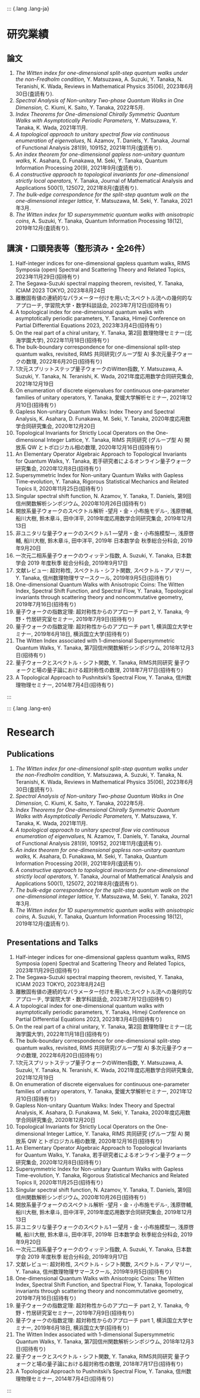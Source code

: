 ::: {.lang .lang-ja}
# 研究業績

## 論文
1. *The Witten index for one-dimensional split-step quantum walks under the non-Fredholm condition,* Y. Matsuzawa, A. Suzuki, Y. Tanaka, N. Teranishi, K. Wada, Reviews in Mathematical Physics 35(06), 2023年6月30日(査読有り).  
1. *Spectral Analysis of Non-unitary Two-phase Quantum Walks in One Dimension,* C. Kiumi, K. Saito, Y. Tanaka, 2022年5月.  
1. *Index Theorems for One-dimensional Chirally Symmetric Quantum Walks with Asymptotically Periodic Parameters,* Y. Matsuzawa, Y. Tanaka, K. Wada, 2021年11月.  
1. *A topological approach to unitary spectral flow via continuous enumeration of eigenvalues,* N. Azamov, T. Daniels, Y. Tanaka, Journal of Functional Analysis 281(9), 109152, 2021年11月(査読有り).  
1. *An index theorem for one-dimensional gapless non-unitary quantum walks,* K. Asahara, D. Funakawa, M. Seki, Y. Tanaka, Quantum Information Processing 20(9), 2021年9月(査読有り).  
1. *A constructive approach to topological invariants for one-dimensional strictly local operators,* Y. Tanaka, Journal of Mathematical Analysis and Applications 500(1), 125072, 2021年8月(査読有り).  
1. *The bulk-edge correspondence for the split-step quantum walk on the one-dimensional integer lattice,* Y. Matsuzawa, M. Seki, Y. Tanaka, 2021年3月.  
1. *The Witten index for 1D supersymmetric quantum walks with anisotropic coins,* A. Suzuki, Y. Tanaka, Quantum Information Processing 18(12), 2019年12月(査読有り).

## 講演・口頭発表等（整形済み・全26件）

1. Half-integer indices for one-dimensional gapless quantum walks, RIMS Symposia (open) Spectral and Scattering Theory and Related Topics, 2023年11月29日(招待有り)  
1. The Segawa-Suzuki spectral mapping theorem, revisited, Y. Tanaka, ICIAM 2023 TOKYO, 2023年8月24日  
1. 離散固有値の連続的なパラメーター付けを用いたスペクトル流への幾何的なアプローチ, 学習院大学・数学科談話会, 2023年7月12日(招待有り)  
1. A topological index for one-dimensional quantum walks with asymptotically periodic parameters, Y. Tanaka, Himeji Conference on Partial Differential Equations 2023, 2023年3月4日(招待有り)  
1. On the real part of a chiral unitary, Y. Tanaka, 第2回 数理物理セミナー(北海学園大学), 2022年11月18日(招待有り)  
1. The bulk-boundary correspondence for one-dimensional split-step quantum walks, revisited, RIMS 共同研究(グループ型 A) 多次元量子ウォークの数理, 2022年6月20日(招待有り)  
1. 1次元スプリットステップ量子ウォークのWitten指数, Y. Matsuzawa, A. Suzuki, Y. Tanaka, N. Teranishi, K. Wada, 2021年度応用数学合同研究集会, 2021年12月19日  
1. On enumeration of discrete eigenvalues for continuous one-parameter families of unitary operators, Y. Tanaka, 愛媛大学解析セミナー, 2021年12月10日(招待有り)  
1. Gapless Non-unitary Quantum Walks: Index Theory and Spectral Analysis, K. Asahara, D. Funakawa, M. Seki, Y. Tanaka, 2020年度応用数学合同研究集会, 2020年12月20日  
1. Topological Invariants for Strictly Local Operators on the One-dimensional Integer Lattice, Y. Tanaka, RIMS 共同研究 (グループ型 A) 開放系 QW とトポロジカル相の数理, 2020年12月16日(招待有り)  
1. An Elementary Operator Algebraic Approach to Topological Invariants for Quantum Walks, Y. Tanaka, 若手研究者によるオンライン量子ウォーク研究集会, 2020年12月8日(招待有り)  
1. Supersymmetric Index for Non-unitary Quantum Walks with Gapless Time-evolution, Y. Tanaka, Rigorous Statistical Mechanics and Related Topics II, 2020年11月25日(招待有り)  
1. Singular spectral shift function, N. Azamov, Y. Tanaka, T. Daniels, 第9回信州関数解析シンポジウム, 2020年10月26日(招待有り)  
1. 開放系量子ウォークのスペクトル解析 -望月・金・小布施モデル-, 浅原啓輔, 船川大樹, 鈴木章斗, 田中洋平, 2019年度応用数学合同研究集会, 2019年12月13日  
1. 非ユニタリな量子ウォークのスペクトル1 ―望月・金・小布施模型―, 浅原啓輔, 船川大樹, 鈴木章斗, 田中洋平, 2019年 日本数学会 秋季総合分科会, 2019年9月20日  
1. 一次元二相系量子ウォークのウィッテン指数, A. Suzuki, Y. Tanaka, 日本数学会 2019 年度秋季 総合分科会, 2019年9月17日  
1. 文献レビュー: 超対称性, スペクトル・シフト関数, スペクトル・アノマリー, Y. Tanaka, 信州数理物理サマースクール, 2019年9月5日(招待有り)  
1. One-dimensional Quantum Walks with Anisotropic Coins: The Witten Index, Spectral Shift Function, and Spectral Flow, Y. Tanaka, Topological invariants through scattering theory and noncommutative geometry, 2019年7月16日(招待有り)  
1. 量子ウォークの指数定理: 超対称性からのアプローチ part 2, Y. Tanaka, 今野・竹居研究室セミナー, 2019年7月9日(招待有り)  
1. 量子ウォークの指数定理: 超対称性からのアプローチ part 1, 横浜国立大学セミナー, 2019年6月18日, 横浜国立大学(招待有り)  
1. The Witten Index associated with 1-dimensional Supersymmetric Quantum Walks, Y. Tanaka, 第7回信州関数解析シンポジウム, 2018年12月3日(招待有り)  
1. 量子ウォークとスペクトル・シフト関数, Y. Tanaka, RIMS共同研究 量子ウォークと場の量子論における超対称性の数理, 2018年7月17日(招待有り)  
1. A Topological Approach to Pushnitski’s Spectral Flow, Y. Tanaka, 信州数理物理セミナー, 2014年7月4日(招待有り)

:::

::: {.lang .lang-en}
# Research 

## Publications
1. *The Witten index for one-dimensional split-step quantum walks under the non-Fredholm condition,* Y. Matsuzawa, A. Suzuki, Y. Tanaka, N. Teranishi, K. Wada, Reviews in Mathematical Physics 35(06), 2023年6月30日(査読有り).  
1. *Spectral Analysis of Non-unitary Two-phase Quantum Walks in One Dimension,* C. Kiumi, K. Saito, Y. Tanaka, 2022年5月.  
1. *Index Theorems for One-dimensional Chirally Symmetric Quantum Walks with Asymptotically Periodic Parameters,* Y. Matsuzawa, Y. Tanaka, K. Wada, 2021年11月.  
1. *A topological approach to unitary spectral flow via continuous enumeration of eigenvalues,* N. Azamov, T. Daniels, Y. Tanaka, Journal of Functional Analysis 281(9), 109152, 2021年11月(査読有り).  
1. *An index theorem for one-dimensional gapless non-unitary quantum walks,* K. Asahara, D. Funakawa, M. Seki, Y. Tanaka, Quantum Information Processing 20(9), 2021年9月(査読有り).  
1. *A constructive approach to topological invariants for one-dimensional strictly local operators,* Y. Tanaka, Journal of Mathematical Analysis and Applications 500(1), 125072, 2021年8月(査読有り).  
1. *The bulk-edge correspondence for the split-step quantum walk on the one-dimensional integer lattice,* Y. Matsuzawa, M. Seki, Y. Tanaka, 2021年3月.  
1. *The Witten index for 1D supersymmetric quantum walks with anisotropic coins,* A. Suzuki, Y. Tanaka, Quantum Information Processing 18(12), 2019年12月(査読有り).

## Presentations and Talks 
1. Half-integer indices for one-dimensional gapless quantum walks, RIMS Symposia (open) Spectral and Scattering Theory and Related Topics, 2023年11月29日(招待有り)  
1. The Segawa-Suzuki spectral mapping theorem, revisited, Y. Tanaka, ICIAM 2023 TOKYO, 2023年8月24日  
1. 離散固有値の連続的なパラメーター付けを用いたスペクトル流への幾何的なアプローチ, 学習院大学・数学科談話会, 2023年7月12日(招待有り)  
1. A topological index for one-dimensional quantum walks with asymptotically periodic parameters, Y. Tanaka, Himeji Conference on Partial Differential Equations 2023, 2023年3月4日(招待有り)  
1. On the real part of a chiral unitary, Y. Tanaka, 第2回 数理物理セミナー(北海学園大学), 2022年11月18日(招待有り)  
1. The bulk-boundary correspondence for one-dimensional split-step quantum walks, revisited, RIMS 共同研究(グループ型 A) 多次元量子ウォークの数理, 2022年6月20日(招待有り)  
1. 1次元スプリットステップ量子ウォークのWitten指数, Y. Matsuzawa, A. Suzuki, Y. Tanaka, N. Teranishi, K. Wada, 2021年度応用数学合同研究集会, 2021年12月19日  
1. On enumeration of discrete eigenvalues for continuous one-parameter families of unitary operators, Y. Tanaka, 愛媛大学解析セミナー, 2021年12月10日(招待有り)  
1. Gapless Non-unitary Quantum Walks: Index Theory and Spectral Analysis, K. Asahara, D. Funakawa, M. Seki, Y. Tanaka, 2020年度応用数学合同研究集会, 2020年12月20日  
1. Topological Invariants for Strictly Local Operators on the One-dimensional Integer Lattice, Y. Tanaka, RIMS 共同研究 (グループ型 A) 開放系 QW とトポロジカル相の数理, 2020年12月16日(招待有り)  
1. An Elementary Operator Algebraic Approach to Topological Invariants for Quantum Walks, Y. Tanaka, 若手研究者によるオンライン量子ウォーク研究集会, 2020年12月8日(招待有り)  
1. Supersymmetric Index for Non-unitary Quantum Walks with Gapless Time-evolution, Y. Tanaka, Rigorous Statistical Mechanics and Related Topics II, 2020年11月25日(招待有り)  
1. Singular spectral shift function, N. Azamov, Y. Tanaka, T. Daniels, 第9回信州関数解析シンポジウム, 2020年10月26日(招待有り)  
1. 開放系量子ウォークのスペクトル解析 -望月・金・小布施モデル-, 浅原啓輔, 船川大樹, 鈴木章斗, 田中洋平, 2019年度応用数学合同研究集会, 2019年12月13日  
1. 非ユニタリな量子ウォークのスペクトル1 ―望月・金・小布施模型―, 浅原啓輔, 船川大樹, 鈴木章斗, 田中洋平, 2019年 日本数学会 秋季総合分科会, 2019年9月20日  
1. 一次元二相系量子ウォークのウィッテン指数, A. Suzuki, Y. Tanaka, 日本数学会 2019 年度秋季 総合分科会, 2019年9月17日  
1. 文献レビュー: 超対称性, スペクトル・シフト関数, スペクトル・アノマリー, Y. Tanaka, 信州数理物理サマースクール, 2019年9月5日(招待有り)  
1. One-dimensional Quantum Walks with Anisotropic Coins: The Witten Index, Spectral Shift Function, and Spectral Flow, Y. Tanaka, Topological invariants through scattering theory and noncommutative geometry, 2019年7月16日(招待有り)  
1. 量子ウォークの指数定理: 超対称性からのアプローチ part 2, Y. Tanaka, 今野・竹居研究室セミナー, 2019年7月9日(招待有り)  
1. 量子ウォークの指数定理: 超対称性からのアプローチ part 1, 横浜国立大学セミナー, 2019年6月18日, 横浜国立大学(招待有り)  
1. The Witten Index associated with 1-dimensional Supersymmetric Quantum Walks, Y. Tanaka, 第7回信州関数解析シンポジウム, 2018年12月3日(招待有り)  
1. 量子ウォークとスペクトル・シフト関数, Y. Tanaka, RIMS共同研究 量子ウォークと場の量子論における超対称性の数理, 2018年7月17日(招待有り)  
1. A Topological Approach to Pushnitski’s Spectral Flow, Y. Tanaka, 信州数理物理セミナー, 2014年7月4日(招待有り)

:::
